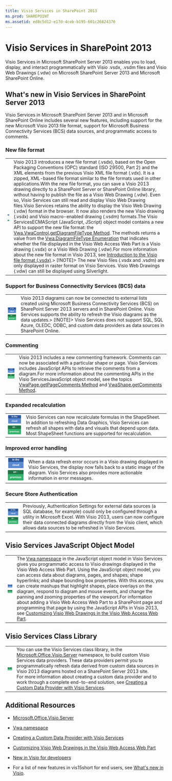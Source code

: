 ```yaml
---
title: Visio Services in SharePoint 2013
ms.prod: SHAREPOINT
ms.assetid: ed8c5d12-e17d-4ceb-b195-601c26824370
---
```




# Visio Services in SharePoint 2013
Visio Services in Microsoft SharePoint Server 2013 enables you to load, display, and interact programmatically with Visio .vsdx, .vsdm files and Visio Web Drawings (.vdw) on Microsoft SharePoint Server 2013 and Microsoft SharePoint Online.
## What's new in Visio Services in SharePoint Server 2013
<a name="visserv15_WhatsNew"> </a>

Visio Services in Microsoft SharePoint Server 2013 and in Microsoft SharePoint Online includes several new features, including support for the new Microsoft Visio 2013 file format, support for Microsoft Business Connectivity Services (BCS) data sources, and programmatic access to comments.
  
    
    

### New file format
<a name="vis15_WhatsNew_NewFF"> </a>


|||
|:-----|:-----|
|![In the cloud behavior note](images/mod_icon_incloud.gif)          ![On-premises behavior note](images/mod_icon_onpremises.gif)|Visio 2013 introduces a new file format (.vsdx), based on the Open Packaging Conventions (OPC) standard (ISO 29500, Part 2) and the XML elements from the previous Visio XML file format (.vdx). It is a zipped, XML-based file format similar to the file formats used in other applications.With the new file format, you can save a Visio 2013 drawing directly to a SharePoint Server or SharePoint Online library, without having to publish the file as a Visio Web Drawing (.vdw). Even so, Visio Services can still read and display Visio Web Drawing files.Visio Services retains the ability to display the Visio Web Drawing (.vdw) format in the browser. It now also renders the new Visio drawing (.vsdx) and Visio macro-enabled drawing (.vsdm) formats.The Visio ServicesECMAScript (JavaScript, JScript) object model contains a new API to support the new file format: the  [Vwa.VwaControl.getDiagramFileType Method](http://msdn.microsoft.com/library/fd8ca95f-a3be-4000-bce8-3aaf1f48148c%28Office.15%29.aspx). The methods returns a value from the  [Vwa.DiagramFileType Enumeration](http://msdn.microsoft.com/library/dd2f8a5d-a54b-44bd-a458-02efdcba0201%28Office.15%29.aspx) that indicates whether the file displayed in the Visio Web Access Web Part is a Visio drawing (.vsdx) or a Visio Web Drawing (.vdw).For more information about the new file format in Visio 2013, see  [Introduction to the Visio file format (.vsdx)](http://msdn.microsoft.com/library/69736f40-8f67-46c2-abf6-82dffecb2274%28Office.15%29.aspx).> [!NOTE]> The new Visio files (.vsdx and .vsdm) are only displayed in raster format on Visio Services. Visio Web Drawings (.vdw) can still be displayed using Silverlight.          |
   

### Support for Business Connectivity Services (BCS) data
<a name="vis15_WhatsNew_BCS"> </a>


|||
|:-----|:-----|
|![In the cloud behavior note](images/mod_icon_incloud.gif)          ![On-premises behavior note](images/mod_icon_onpremises.gif)|Visio 2013 diagrams can now be connected to external lists created using Microsoft Business Connectivity Services (BCS) on SharePoint Server 2013 servers and in SharePoint Online. Visio Services supports the ability to refresh the Visio diagrams as the data updates.> [!NOTE]> Visio Services does not support SQL, SQL Azure, OLEDC, ODBC, and custom data providers as data sources in SharePoint Online.          |
   

### Commenting
<a name="vis15_WhatsNew_Commenting"> </a>


|||
|:-----|:-----|
|![In the cloud behavior note](images/mod_icon_incloud.gif)          ![On-premises behavior note](images/mod_icon_onpremises.gif)|Visio 2013 includes a new commenting framework. Comments can now be associated with a particular shape or page. Visio Services includes JavaScript APIs to retrieve the comments from a diagram.For more information about the commenting APIs in the Visio ServicesJavaScript object model, see the topics  [VwaPage.getPageComments Method](http://msdn.microsoft.com/library/d1e7740c-e0fa-4823-b2b6-14551bb84c36%28Office.15%29.aspx) and [VwaShape.getComments Method](http://msdn.microsoft.com/library/fcdec9c2-a503-4315-b048-033cd5ac09dd%28Office.15%29.aspx).|
   

### Expanded recalculation
<a name="vis15_WhatsNew_Commenting"> </a>


|||
|:-----|:-----|
|![In the cloud behavior note](images/mod_icon_incloud.gif)          ![On-premises behavior note](images/mod_icon_onpremises.gif)|Visio Services can now recalculate formulas in the ShapeSheet. In addition to refreshing Data Graphics, Visio Services can refresh all shapes with data and visuals that depend upon data. Most ShapeSheet functions are supported for recalculation.|
   

### Improved error handling
<a name="vis15_WhatsNew_Commenting"> </a>


|||
|:-----|:-----|
|![In the cloud behavior note](images/mod_icon_incloud.gif)          ![On-premises behavior note](images/mod_icon_onpremises.gif)|When a data refresh error occurs in a Visio drawing displayed in Visio Services, the display now falls back to a static image of the diagram. Visio Services also provides more actionable information in error messages. |
   

### Secure Store Authentication
<a name="vis15_WhatsNew_Commenting"> </a>


|||
|:-----|:-----|
|![In the cloud behavior note](images/mod_icon_incloud.gif)          ![On-premises behavior note](images/mod_icon_onpremises.gif)|Previously, Authentication Settings for external data sources (a SQL database, for example) could only be configured through a utility in Microsoft Excel. With Visio 2013, users can now configure their data connected diagrams directly from the Visio client, which allows data sources to be refreshed in Visio Services.|
   

## Visio Services JavaScript Object Model
<a name="visserv15_JSOM"> </a>


|||
|:-----|:-----|
|![In the cloud behavior note](images/mod_icon_incloud.gif)          ![On-premises behavior note](images/mod_icon_onpremises.gif)|The  [Vwa namespace](http://msdn.microsoft.com/library/b67939fa-d3db-41ff-8864-eabd318ba7c4%28Office.15%29.aspx) in the JavaScript object model in Visio Services gives you programmatic access to Visio drawings displayed in the Visio Web Access Web Part. Using the JavaScript object model, you can access data about diagrams, pages, and shapes; shape hyperlinks; and shape bounding box properties. With this access, you can create mashups that highlight shapes, place overlays on the diagram, respond to diagram and mouse events, and change the panning and zooming properties of the viewport.For information about adding a Visio Web Access Web Part to a SharePoint page and programming that page by using the JavaScript APIs in Visio 2013, see  [Customizing Visio Web Drawings in the Visio Web Access Web Part](http://msdn.microsoft.com/en-us/library/ff394649.aspx).|
   

## Visio Services Class Library
<a name="visserv15_Mref"> </a>


|||
|:-----|:-----|
|![On-premises behavior note](images/mod_icon_onpremises.gif)|You can use the Visio Services class library, in the  [Microsoft.Office.Visio.Server](https://msdn.microsoft.com/library/Microsoft.Office.Visio.Server.aspx) namespace, to build custom Visio Services data providers. These data providers permit you to programmatically refresh data derived from custom data sources in Visio 2013 diagrams hosted on a SharePoint Server 2013 site. <br/> For more information about creating a custom data provider and to work through a complete end-to-end solution, see  [Creating a Custom Data Provider with Visio Services](http://msdn.microsoft.com/en-us/library/ff394595.aspx). <br/> |
   

## Additional Resources
<a name="visserv15_Additional"> </a>


-  [Microsoft.Office.Visio.Server](https://msdn.microsoft.com/library/Microsoft.Office.Visio.Server.aspx)
    
  
-  [Vwa namespace](http://msdn.microsoft.com/library/b67939fa-d3db-41ff-8864-eabd318ba7c4%28Office.15%29.aspx)
    
  
-  [Creating a Custom Data Provider with Visio Services](http://msdn.microsoft.com/en-us/library/ff394595.aspx)
    
  
-  [Customizing Visio Web Drawings in the Visio Web Access Web Part](http://msdn.microsoft.com/en-us/library/ff394649.aspx)
    
  
-  [New in Visio for developers](http://msdn.microsoft.com/library/7e3fb858-0ab8-bd2e-217c-c85b10d79785%28Office.15%29.aspx)
    
  
- For a list of new features in vis15short for end users, see  [What's new in Visio](http://office.com/redir/HA102749364.aspx).
    
  
